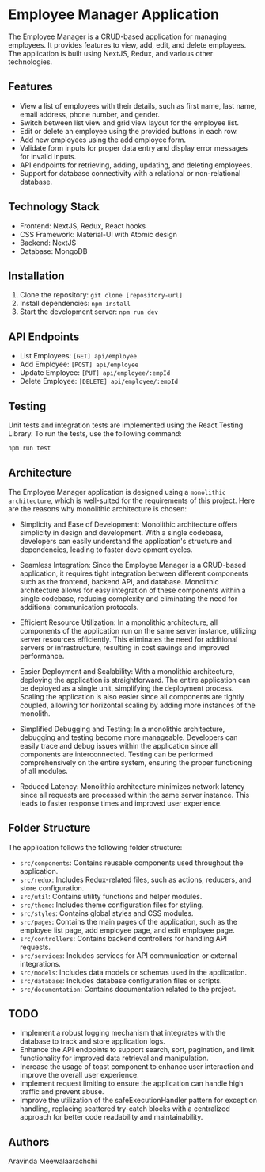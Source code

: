 # Employee Manager Application

The Employee Manager is a CRUD-based application for managing employees. It provides features to view, add, edit, and delete employees. The application is built using NextJS, Redux, and various other technologies.

## Features

- View a list of employees with their details, such as first name, last name, email address, phone number, and gender.
- Switch between list view and grid view layout for the employee list.
- Edit or delete an employee using the provided buttons in each row.
- Add new employees using the add employee form.
- Validate form inputs for proper data entry and display error messages for invalid inputs.
- API endpoints for retrieving, adding, updating, and deleting employees.
- Support for database connectivity with a relational or non-relational database.

## Technology Stack

- Frontend: NextJS, Redux, React hooks
- CSS Framework: Material-UI with Atomic design
- Backend: NextJS
- Database: MongoDB

## Installation

1. Clone the repository: `git clone [repository-url]`
2. Install dependencies: `npm install`
3. Start the development server: `npm run dev`

## API Endpoints

- List Employees: `[GET] api/employee`
- Add Employee: `[POST] api/employee`
- Update Employee: `[PUT] api/employee/:empId`
- Delete Employee: `[DELETE] api/employee/:empId`

## Testing

Unit tests and integration tests are implemented using the React Testing Library. To run the tests, use the following command:

```bash
npm run test
```
## Architecture

The Employee Manager application is designed using a `monolithic architecture`, which is well-suited for the requirements of this project. Here are the reasons why monolithic architecture is chosen:

- Simplicity and Ease of Development: Monolithic architecture offers simplicity in design and development. With a single codebase, developers can easily understand the application's structure and dependencies, leading to faster development cycles.

- Seamless Integration: Since the Employee Manager is a CRUD-based application, it requires tight integration between different components such as the frontend, backend API, and database. Monolithic architecture allows for easy integration of these components within a single codebase, reducing complexity and eliminating the need for additional communication protocols.

- Efficient Resource Utilization: In a monolithic architecture, all components of the application run on the same server instance, utilizing server resources efficiently. This eliminates the need for additional servers or infrastructure, resulting in cost savings and improved performance.

- Easier Deployment and Scalability: With a monolithic architecture, deploying the application is straightforward. The entire application can be deployed as a single unit, simplifying the deployment process. Scaling the application is also easier since all components are tightly coupled, allowing for horizontal scaling by adding more instances of the monolith.

- Simplified Debugging and Testing: In a monolithic architecture, debugging and testing become more manageable. Developers can easily trace and debug issues within the application since all components are interconnected. Testing can be performed comprehensively on the entire system, ensuring the proper functioning of all modules.

- Reduced Latency: Monolithic architecture minimizes network latency since all requests are processed within the same server instance. This leads to faster response times and improved user experience.

## Folder Structure

The application follows the following folder structure:

- `src/components`: Contains reusable components used throughout the application.
- `src/redux`: Includes Redux-related files, such as actions, reducers, and store configuration.
- `src/util`: Contains utility functions and helper modules.
- `src/theme`: Includes theme configuration files for styling.
- `src/styles`: Contains global styles and CSS modules.
- `src/pages`: Contains the main pages of the application, such as the employee list page, add employee page, and edit employee page.
- `src/controllers`: Contains backend controllers for handling API requests.
- `src/services`: Includes services for API communication or external integrations.
- `src/models`: Includes data models or schemas used in the application.
- `src/database`: Includes database configuration files or scripts.
- `src/documentation`: Contains documentation related to the project.

## TODO

- Implement a robust logging mechanism that integrates with the database to track and store application logs.
- Enhance the API endpoints to support search, sort, pagination, and limit functionality for improved data retrieval and manipulation.
- Increase the usage of toast component to enhance user interaction and improve the overall user experience.
- Implement request limiting to ensure the application can handle high traffic and prevent abuse.
- Improve the utilization of the safeExecutionHandler pattern for exception handling, replacing scattered try-catch blocks with a centralized approach for better code readability and maintainability.

## Authors

Aravinda Meewalaarachchi